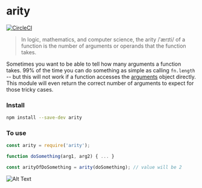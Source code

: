 arity 
=====
[![CircleCI](https://circleci.com/gh/samouri/arity.svg?style=svg)](https://circleci.com/gh/samouri/arity)

> In logic, mathematics, and computer science, the arity /ˈærɪti/ of a function is the number of arguments or operands that the function takes.

Sometimes you want to be able to tell how many arguments a function takes.
99% of the time you can do something as simple as calling `fn.length` -- but this will not work if a function accesses the [arguments](https://developer.mozilla.org/en-US/docs/Web/JavaScript/Reference/Functions/arguments) object directly.
This module will even return the correct number of arguments to expect for those tricky cases.



### Install

```bash
npm install --save-dev arity
```

### To use
```javascript
const arity = require('arity');

function doSomething(arg1, arg2) { ... }

const arityOfDoSomething = arity(doSomething); // value will be 2
```

![Alt Text](https://media.giphy.com/media/vFKqnCdLPNOKc/giphy.gif)

